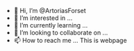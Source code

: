 - 👋 Hi, I’m @ArtoriasForset
- 👀 I’m interested in ...
- 🌱 I’m currently learning ...
- 💞️ I’m looking to collaborate on ...
- 📫 How to reach me ...
This is webpage

